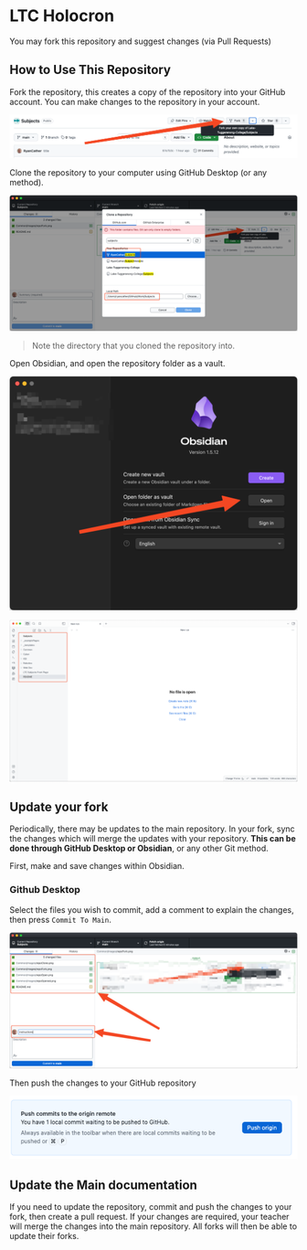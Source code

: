 # LTC Holocron

You may fork this repository and suggest changes (via Pull Requests) 

## How to Use This Repository

Fork the repository, this creates a copy of the repository into your GitHub account. You can make changes to the repository in your account.

![Fork the Repository](_admin/images/repoFork.png)

Clone the repository to your computer using GitHub Desktop (or any method).

![Clone the repository](_admin/images/repoClone.png)
> Note the directory that you cloned the repository into. 

Open Obsidian, and open the repository folder as a vault.

![Open in Obsidian](_admin/images/repoOpen.png)

![Opened in Obsidian](_admin/images/repoOpened.png)

## Update your fork

Periodically, there may be updates to the main repository. In your fork, sync the changes which will merge the updates with your repository. **This can be done through GitHub Desktop or Obsidian**, or any other Git method.

First, make and save changes within Obsidian.

### Github Desktop

Select the files you wish to commit, add a comment to explain the changes, then press `Commit To Main`.

![Commit Changes](_admin/images/repoGithubCommitPush.png)

Then push the changes to your GitHub repository

![Push Changes to GitHub](_admin/images/repoGithubPush.png)

## Update the Main documentation

If you need to update the repository, commit and push the changes to your fork, then create a pull request. If your changes are required, your teacher will merge the changes into the main repository. All forks will then be able to update their forks.
